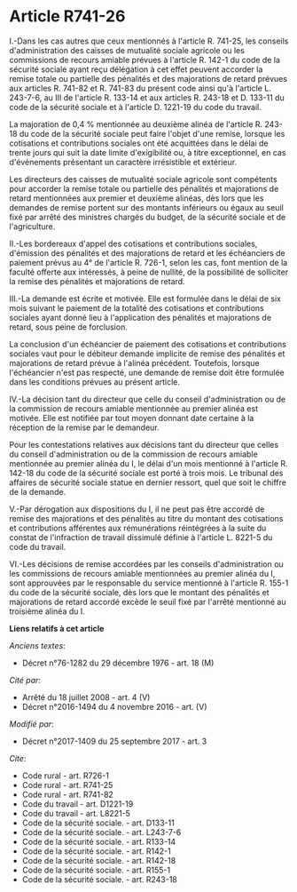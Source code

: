 # Article R741-26

I.-Dans les cas autres que ceux mentionnés à l'article R. 741-25, les conseils d'administration des caisses de mutualité
sociale agricole ou les commissions de recours amiable prévues à l'article R. 142-1 du code de la sécurité sociale ayant reçu
délégation à cet effet peuvent accorder la remise totale ou partielle des pénalités et des majorations de retard prévues aux
articles R. 741-82 et R. 741-83 du présent code ainsi qu'à l'article L. 243-7-6, au III de l'article R. 133-14 et aux
articles R. 243-18 et D. 133-11 du code de la sécurité sociale et à l'article D. 1221-19 du code du travail.

La majoration de 0,4 % mentionnée au deuxième alinéa de l'article R. 243-18 du code de la sécurité sociale peut faire l'objet
d'une remise, lorsque les cotisations et contributions sociales ont été acquittées dans le délai de trente jours qui suit la
date limite d'exigibilité ou, à titre exceptionnel, en cas d'événements présentant un caractère irrésistible et extérieur.

Les directeurs des caisses de mutualité sociale agricole sont compétents pour accorder la remise totale ou partielle des
pénalités et majorations de retard mentionnées aux premier et deuxième alinéas, dès lors que les demandes de remise portent
sur des montants inférieurs ou égaux au seuil fixé par arrêté des ministres chargés du budget, de la sécurité sociale et de
l'agriculture.

II.-Les bordereaux d'appel des cotisations et contributions sociales, d'émission des pénalités et des majorations de retard
et les échéanciers de paiement prévus au 4° de l'article R. 726-1, selon les cas, font mention de la faculté offerte aux
intéressés, à peine de nullité, de la possibilité de solliciter la remise des pénalités et majorations de retard.

III.-La demande est écrite et motivée. Elle est formulée dans le délai de six mois suivant le paiement de la totalité des
cotisations et contributions sociales ayant donné lieu à l'application des pénalités et majorations de retard, sous peine de
forclusion.

La conclusion d'un échéancier de paiement des cotisations et contributions sociales vaut pour le débiteur demande implicite
de remise des pénalités et majorations de retard prévue à l'alinéa précédent. Toutefois, lorsque l'échéancier n'est pas
respecté, une demande de remise doit être formulée dans les conditions prévues au présent article.

IV.-La décision tant du directeur que celle du conseil d'administration ou de la commission de recours amiable mentionnée au
premier alinéa est motivée. Elle est notifiée par tout moyen donnant date certaine à la réception de la remise par le
demandeur.

Pour les contestations relatives aux décisions tant du directeur que celles du conseil d'administration ou de la commission
de recours amiable mentionnée au premier alinéa du I, le délai d'un mois mentionné à l'article R. 142-18 du code de la
sécurité sociale est porté à trois mois. Le tribunal des affaires de sécurité sociale statue en dernier ressort, quel que
soit le chiffre de la demande.

V.-Par dérogation aux dispositions du I, il ne peut pas être accordé de remise des majorations et des pénalités au titre du
montant des cotisations et contributions afférentes aux rémunérations réintégrées à la suite du constat de l'infraction de
travail dissimulé définie à l'article L. 8221-5 du code du travail.

VI.-Les décisions de remise accordées par les conseils d'administration ou les commissions de recours amiable mentionnées au
premier alinéa du I, sont approuvées par le responsable du service mentionné à l'article R. 155-1 du code de la sécurité
sociale, dès lors que le montant des pénalités et majorations de retard accordé excède le seuil fixé par l'arrêté mentionné
au troisième alinéa du I.

**Liens relatifs à cet article**

_Anciens textes_:

  - Décret n°76-1282 du 29 décembre 1976 - art. 18 (M)

_Cité par_:

  - Arrêté du 18 juillet 2008 - art. 4 (V)
  - Décret n°2016-1494 du 4 novembre 2016 - art. (V)

_Modifié par_:

  - Décret n°2017-1409 du 25 septembre 2017 - art. 3

_Cite_:

  - Code rural - art. R726-1
  - Code rural - art. R741-25
  - Code rural - art. R741-82
  - Code du travail - art. D1221-19
  - Code du travail - art. L8221-5
  - Code de la sécurité sociale. - art. D133-11
  - Code de la sécurité sociale. - art. L243-7-6
  - Code de la sécurité sociale. - art. R133-14
  - Code de la sécurité sociale. - art. R142-1
  - Code de la sécurité sociale. - art. R142-18
  - Code de la sécurité sociale. - art. R155-1
  - Code de la sécurité sociale. - art. R243-18
